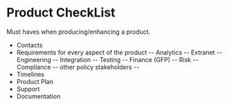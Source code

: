 # Product CheckList

Must haves when producing/enhancing a product.
- Contacts
- Requirements for every aspect of the product
-- Analytics
-- Extranet
-- Engineering
-- Integration
-- Testing
-- Finance (GFP)
-- Risk
-- Compliance
-- other policy stakeholders
-- 
- Timelines
- Product Plan
- Support
- Documentation
